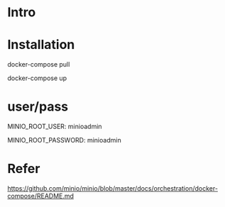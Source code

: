 # Intro

# Installation
docker-compose pull

docker-compose up

# user/pass
MINIO_ROOT_USER: minioadmin

MINIO_ROOT_PASSWORD: minioadmin
# Refer
https://github.com/minio/minio/blob/master/docs/orchestration/docker-compose/README.md
